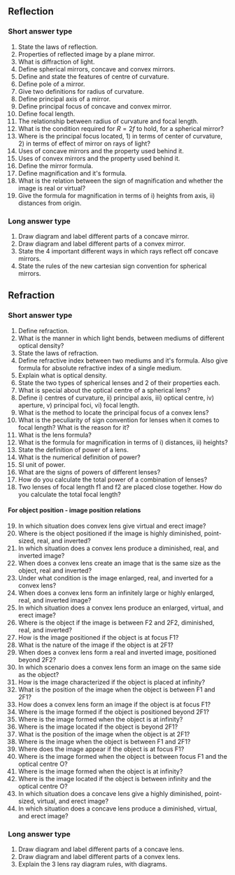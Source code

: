 ## Reflection
### Short answer type

1. State the laws of reflection.
2. Properties of reflected image by a plane mirror.
3. What is diffraction of light.
4. Define spherical mirrors, concave and convex mirrors.
5. Define and state the features of centre of curvature. 
6. Define pole of a mirror.
7. Give two definitions for radius of curvature.
8. Define principal axis of a mirror.
9. Define principal focus of concave and convex mirror.
10. Define focal length.
12. The relationship between radius of curvature and focal length.
13. What is the condition required for $R = 2f$ to hold, for a spherical mirror?
14. Where is the principal focus located, 1) in terms of center of curvature, 2) in terms of effect of mirror on rays of light?
15. Uses of concave mirrors and the property used behind it.
16. Uses of convex mirrors and the property used behind it.
17. Define the mirror formula.
18. Define magnification and it's formula.
19. What is the relation between the sign of magnification and whether the image is real or virtual?
20. Give the formula for magnification in terms of i) heights from axis, ii) distances from origin.

### Long answer type

1. Draw diagram and label different parts of a concave mirror.
2. Draw diagram and label different parts of a convex mirror.
3. State the 4 important different ways in which rays reflect off concave mirrors.
4. State the rules of the new cartesian sign convention for spherical mirrors.


## Refraction

### Short answer type

1. Define refraction.
2. What is the manner in which light bends, between mediums of different optical density?
3. State the laws of refraction.
4. Define refractive index between two mediums and it's formula. Also give formula for absolute refractive index of a single medium.
5. Explain what is optical density.
6. State the two types of spherical lenses and 2 of their properties each.
7. What is special about the optical centre of a spherical lens?
8. Define i) centres of curvature, ii) principal axis, iii) optical centre, iv) aperture, v) principal foci, vi) focal length.
9. What is the method to locate the principal focus of a convex lens?
10. What is the peculiarity of sign convention for lenses when it comes to focal length? What is the reason for it?
11. What is the lens formula?
12. What is the formula for magnification in terms of i) distances, ii) heights?
13. State the definition of power of a lens.
14. What is the numerical definition of power?
15. SI unit of power.
16. What are the signs of powers of different lenses?
17. How do you calculate the total power of a combination of lenses?
18. Two lenses of focal length f1 and f2 are placed close together. How do you calculate the total focal length?

#### For object position - image position relations

19. In which situation does convex lens give virtual and erect image?
20. Where is the object positioned if the image is highly diminished, point-sized, real, and inverted?
21. In which situation does a convex lens produce a diminished, real, and inverted image?
22. When does a convex lens create an image that is the same size as the object, real and inverted?
23. Under what condition is the image enlarged, real, and inverted for a convex lens?
24. When does a convex lens form an infinitely large or highly enlarged, real, and inverted image?
25. In which situation does a convex lens produce an enlarged, virtual, and erect image?
26. Where is the object if the image is between F2 and 2F2, diminished, real, and inverted?
27. How is the image positioned if the object is at focus F1?
28. What is the nature of the image if the object is at 2F1?
29. When does a convex lens form a real and inverted image, positioned beyond 2F2?
30. In which scenario does a convex lens form an image on the same side as the object?
31. How is the image characterized if the object is placed at infinity?
32. What is the position of the image when the object is between F1 and 2F1?
33. How does a convex lens form an image if the object is at focus F1?
34. Where is the image formed if the object is positioned beyond 2F1?
35. Where is the image formed when the object is at infinity?
36. Where is the image located if the object is beyond 2F1?
37. What is the position of the image when the object is at 2F1?
38. Where is the image when the object is between F1 and 2F1?
39. Where does the image appear if the object is at focus F1?
40. Where is the image formed when the object is between focus F1 and the optical centre O?
41. Where is the image formed when the object is at infinity?
42. Where is the image located if the object is between infinity and the optical centre O?
43. In which situation does a concave lens give a highly diminished, point-sized, virtual, and erect image?
44. In which situation does a concave lens produce a diminished, virtual, and erect image?

### Long answer type

1. Draw diagram and label different parts of a concave lens.
2. Draw diagram and label different parts of a convex lens.
3. Explain the 3 lens ray diagram rules, with diagrams.
